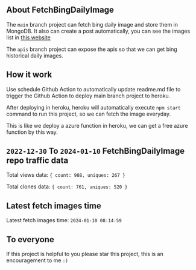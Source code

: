 ## About FetchBingDailyImage

The `main` branch project can fetch bing daily image and store them in MongoDB.
It also can create a post automatically, you can see the images list in [this website](https://oursalbum.netlify.app)

The `apis` branch project can expose the apis so that we can get bing historical daily images.

## How it work

Use schedule Github Action to automatically update readme.md file to trigger the Github Action to deploy main branch project to heroku.

After deploying in heroku, heroku will automatically execute `npm start` command to run this project, so we can fetch the image everyday.

This is like we deploy a azure function in heroku, we can get a free azure function by this way.

## `2022-12-30` To `2024-01-10` FetchBingDailyImage repo traffic data

Total views data: `{ count: 988, uniques: 267 }`

Total clones data: `{ count: 761, uniques: 520 }`

## Latest fetch images time

Latest fetch images time: `2024-01-10 08:14:59`

## To everyone

If this project is helpful to you please star this project, this is an encouragement to me `:)`



